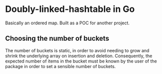 # Doubly-linked-hashtable in Go

Basically an ordered map. Built as a POC for another project.

## Choosing the number of buckets

The number of buckets is static, in order to avoid needing to grow and shrink the underlying array
on insertion and deletion.
Consequently, the expected number of items in the bucket must be known by the user of the package in
order to set a sensible number of buckets.
